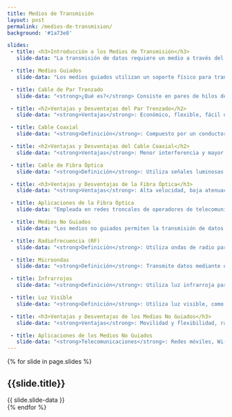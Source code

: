 ```yaml
---
title: Medios de Transmisión
layout: post
permalink: /medios-de-transmision/
background: '#1a73e8'

slides:
 - title: <h3>Introducción a los Medios de Transmisión</h3>
   slide-data: "La transmisión de datos requiere un medio a través del cual las señales viajen desde el transmisor al receptor. Los medios de transmisión pueden clasificarse en guiados (físicos) y no guiados (inalámbricos), cada uno con características específicas que los hacen adecuados para diferentes aplicaciones. En redes modernas, la elección del medio afecta la velocidad, distancia y confiabilidad de la conexión."

 - title: Medios Guiados
   slide-data: "Los medios guiados utilizan un soporte físico para transmitir señales y se dividen en tres tipos principales: cable de par trenzado, cable coaxial y fibra óptica. Son esenciales en redes de alta velocidad y baja interferencia, ofreciendo mayor seguridad y control en la transmisión de datos."

 - title: Cable de Par Trenzado
   slide-data: "<strong>¿Qué es?</strong> Consiste en pares de hilos de cobre trenzados para minimizar interferencias por diafonía. <strong>Tipos</strong>: UTP (sin apantallamiento) y STP (con apantallamiento para mayor protección). <strong>Aplicaciones</strong>: Muy utilizado en redes de área local (LAN), telefonía y conexiones Ethernet. <strong>Rango de Velocidades</strong>: Hasta 10 Gbps en distancias cortas para cables de alta categoría (Cat 6 o superiores)."

 - title: <h2>Ventajas y Desventajas del Par Trenzado</h2>
   slide-data: "<strong>Ventajas</strong>: Económico, flexible, fácil de instalar y ampliamente disponible. <strong>Desventajas</strong>: Susceptible a interferencias externas, especialmente en variantes sin apantallamiento (UTP), y limitado en distancia sin repetidores (100 metros en Ethernet estándar)."

 - title: Cable Coaxial
   slide-data: "<strong>Definición</strong>: Compuesto por un conductor central rodeado por un aislante, una malla metálica y una cubierta exterior. <strong>Rendimiento</strong>: Mayor capacidad de transmisión que el par trenzado en ciertas frecuencias y distancias. <strong>Aplicaciones</strong>: Redes de televisión por cable, Ethernet en antiguas redes LAN y algunas aplicaciones de banda ancha."

 - title: <h2>Ventajas y Desventajas del Cable Coaxial</h2>
   slide-data: "<strong>Ventajas</strong>: Menor interferencia y mayor estabilidad en distancias cortas a medias; adecuado para ambientes con alto ruido electromagnético. <strong>Desventajas</strong>: Coste mayor y dificultad de instalación en comparación con el par trenzado, y un ancho de banda inferior a la fibra óptica."

 - title: Cable de Fibra Óptica
   slide-data: "<strong>Definición</strong>: Utiliza señales luminosas para transmitir datos a través de un núcleo de vidrio o plástico, evitando pérdida de señal a lo largo de largas distancias. <strong>Modos de Propagación</strong>: Multimodo (para distancias cortas y redes internas) y monomodo (para enlaces de larga distancia y alta velocidad). <strong>Rango de Velocidades</strong>: Hasta 100 Gbps y superiores en enlaces de fibra óptica."

 - title: <h3>Ventajas y Desventajas de la Fibra Óptica</h3>
   slide-data: "<strong>Ventajas</strong>: Alta velocidad, baja atenuación y una mayor capacidad de transmisión que cualquier otro medio físico. Ideal para largas distancias sin pérdida de señal. <strong>Desventajas</strong>: Costo elevado de instalación y mantenimiento, y fragilidad del cable, que requiere manejo especializado."

 - title: Aplicaciones de la Fibra Óptica
   slide-data: "Empleada en redes troncales de operadores de telecomunicaciones, enlaces intercontinentales, conexiones de larga distancia y redes avanzadas como redes troncales de centros de datos. También es común en redes de acceso como FTTH (Fiber to the Home) y redes metropolitanas."

 - title: Medios No Guiados
   slide-data: "Los medios no guiados permiten la transmisión de datos sin un soporte físico. Utilizan el espectro electromagnético, permitiendo movilidad y alcance global. Son fundamentales en comunicaciones inalámbricas, como Wi-Fi, redes móviles y conexiones de satélite."

 - title: Radiofrecuencia (RF)
   slide-data: "<strong>Definición</strong>: Utiliza ondas de radio para transmitir datos en frecuencias que van desde los kHz hasta GHz. <strong>Rango</strong>: Muy amplio, utilizado en diversas aplicaciones de comunicación inalámbrica, desde ondas largas para radio AM hasta frecuencias de GHz para Wi-Fi. <strong>Aplicaciones</strong>: Telefonía móvil, comunicación por radio y redes Wi-Fi."

 - title: Microondas
   slide-data: "<strong>Definición</strong>: Transmite datos mediante ondas de microondas en frecuencias de 1 GHz a 300 GHz. <strong>Características</strong>: Requiere línea de vista y se usa en enlaces de alta capacidad y larga distancia. <strong>Aplicaciones</strong>: Telecomunicaciones de larga distancia, redes de televisión y conexiones satelitales."

 - title: Infrarrojos
   slide-data: "<strong>Definición</strong>: Utiliza luz infrarroja para transmitir datos a corta distancia. <strong>Limitaciones</strong>: Requiere línea de vista entre transmisor y receptor. <strong>Aplicaciones</strong>: Mandos a distancia, comunicación entre dispositivos cercanos y algunas redes de área personal (PAN)."

 - title: Luz Visible
   slide-data: "<strong>Definición</strong>: Utiliza luz visible, como láseres, para transmitir datos. Ofrece alta seguridad en entornos cerrados. <strong>Aplicaciones</strong>: Comunicaciones a corta distancia en espacios cerrados, sistemas de transmisión segura en bancos y laboratorios."

 - title: <h3>Ventajas y Desventajas de los Medios No Guiados</h3>
   slide-data: "<strong>Ventajas</strong>: Movilidad y flexibilidad, rápida instalación en zonas difíciles de cablear y acceso a grandes áreas. <strong>Desventajas</strong>: Susceptible a interferencias ambientales, menor seguridad y mayor posibilidad de interferencia en frecuencias compartidas."

 - title: Aplicaciones de los Medios No Guiados
   slide-data: "<strong>Telecomunicaciones</strong>: Redes móviles, Wi-Fi y servicios de transmisión satelital. <strong>Sistemas de Monitoreo</strong>: Cámaras de seguridad y redes de sensores IoT en edificios inteligentes. <strong>Comunicaciones Satelitales</strong>: Acceso a internet en áreas rurales, transmisión de televisión y datos a nivel global."
---
```


{% for slide in page.slides %}                 
<section data-background="{% if slide.image %}{{slide.image}}{% elsif slide.background %}{{slide.background}}{% else %}{{page.background}}{% endif %}">
        <h1>{{slide.title}}</h1>{{ slide.slide-data }}

</section>               
{% endfor %}
